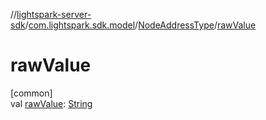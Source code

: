 //[lightspark-server-sdk](../../../index.md)/[com.lightspark.sdk.model](../index.md)/[NodeAddressType](index.md)/[rawValue](raw-value.md)

# rawValue

[common]\
val [rawValue](raw-value.md): [String](https://kotlinlang.org/api/latest/jvm/stdlib/kotlin/-string/index.html)
